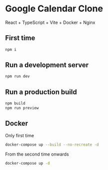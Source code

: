 # Google Calendar Clone

React + TypeScript + Vite + Docker + Nginx

## First time
```bash
npm i
```

## Run a development server
```bash
npm run dev
```

## Run a production build

```bash
npm build
npm run preview
```

## Docker

Only first time
```bash
docker-compose up --build --no-recreate -d
```
From the second time onwards
```bash
docker-compose up -d
```